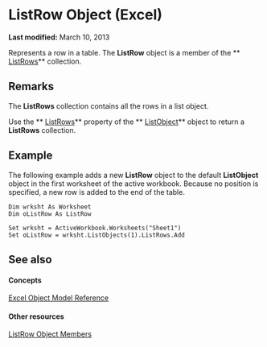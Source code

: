 
# ListRow Object (Excel)

 **Last modified:** March 10, 2013

Represents a row in a table. The  **ListRow** object is a member of the ** [ListRows](e4035209-00a2-ea16-a3b9-2d23afe0b88a.md)** collection.

## Remarks

The  **ListRows** collection contains all the rows in a list object.

Use the  ** [ListRows](7b584f41-ffc0-abe4-e755-ef163bcbb2ed.md)** property of the ** [ListObject](46de6c4f-8ce0-0c7d-da59-6e52f5eab612.md)** object to return a **ListRows** collection.


## Example

 The following example adds a new **ListRow** object to the default **ListObject** object in the first worksheet of the active workbook. Because no position is specified, a new row is added to the end of the table.


```
Dim wrksht As Worksheet 
Dim oListRow As ListRow 
 
Set wrksht = ActiveWorkbook.Worksheets("Sheet1") 
Set oListRow = wrksht.ListObjects(1).ListRows.Add 

```


## See also


#### Concepts


 [Excel Object Model Reference](11ea8598-8a20-92d5-f98b-0da04263bf2c.md)
#### Other resources


 [ListRow Object Members](cd5e2170-7193-d865-f9f4-ce247e27c2f9.md)

